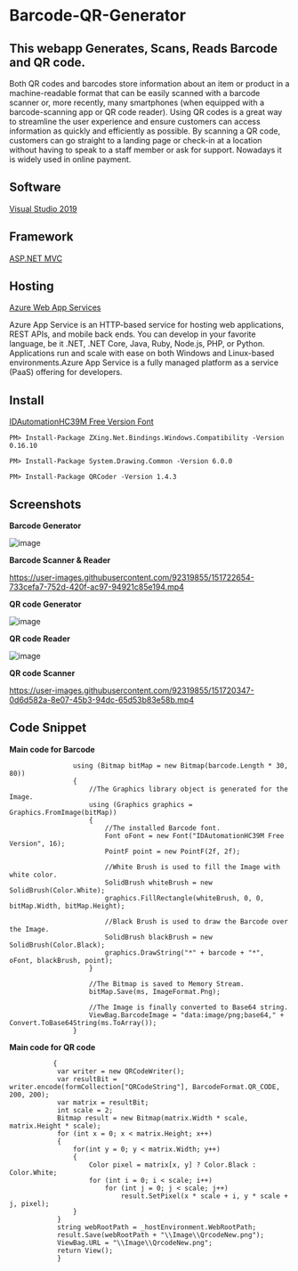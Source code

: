 # Barcode-QR-Generator
## This webapp Generates, Scans, Reads Barcode and QR code.

Both QR codes and barcodes store information about an item or product in a machine-readable format that can be easily scanned with a barcode scanner or, more recently, many smartphones (when equipped with a barcode-scanning app or QR code reader). Using QR codes is a great way to streamline the user experience and ensure customers can access information as quickly and efficiently as possible. By scanning a QR code, customers can go straight to a landing page or check-in at a location without having to speak to a staff member or ask for support. Nowadays it is widely used in online payment.
## Software
[Visual Studio 2019 ](https://visualstudio.microsoft.com/downloads/)
## Framework
[ASP.NET MVC ](https://dotnet.microsoft.com/en-us/apps/aspnet/mvc)
## Hosting
[Azure Web App Services](https://azure.microsoft.com/en-in/services/app-service/web/)

Azure App Service is an HTTP-based service for hosting web applications, REST APIs, and mobile back ends. You can develop in your favorite language, be it .NET, .NET Core, Java, Ruby, Node.js, PHP, or Python. Applications run and scale with ease on both Windows and Linux-based environments.Azure App Service is a fully managed platform as a service (PaaS) offering for developers.
## Install
[IDAutomationHC39M Free Version Font](https://www.wfonts.com/font/idautomationhc39m-free-version)

``` PM> Install-Package ZXing.Net.Bindings.Windows.Compatibility -Version 0.16.10 ```

``` PM> Install-Package System.Drawing.Common -Version 6.0.0 ```

``` PM> Install-Package QRCoder -Version 1.4.3 ```
## Screenshots
**Barcode Generator**

![image](https://user-images.githubusercontent.com/92319855/151719237-0e29d76a-d4d4-49a2-af37-87e97a158e04.png)

**Barcode Scanner & Reader**

https://user-images.githubusercontent.com/92319855/151722654-733cefa7-752d-420f-ac97-94921c85e194.mp4

**QR code Generator**

![image](https://user-images.githubusercontent.com/92319855/151719449-46ec835d-1186-4dde-a62b-cba3887e40c1.png)

**QR code Reader**

![image](https://user-images.githubusercontent.com/92319855/151719492-82155fdd-7be5-4c41-ade5-8e99d5fe88e0.png)

**QR code Scanner**

https://user-images.githubusercontent.com/92319855/151720347-0d6d582a-8e07-45b3-94dc-65d53b83e58b.mp4

## Code Snippet
**Main code for Barcode**
```//The Image is drawn based on length of Barcode text.
                using (Bitmap bitMap = new Bitmap(barcode.Length * 30, 80))
                {
                    //The Graphics library object is generated for the Image.
                    using (Graphics graphics = Graphics.FromImage(bitMap))
                    {
                        //The installed Barcode font.
                        Font oFont = new Font("IDAutomationHC39M Free Version", 16);
                        PointF point = new PointF(2f, 2f);

                        //White Brush is used to fill the Image with white color.
                        SolidBrush whiteBrush = new SolidBrush(Color.White);
                        graphics.FillRectangle(whiteBrush, 0, 0, bitMap.Width, bitMap.Height);

                        //Black Brush is used to draw the Barcode over the Image.
                        SolidBrush blackBrush = new SolidBrush(Color.Black);
                        graphics.DrawString("*" + barcode + "*", oFont, blackBrush, point);
                    }

                    //The Bitmap is saved to Memory Stream.
                    bitMap.Save(ms, ImageFormat.Png);

                    //The Image is finally converted to Base64 string.
                    ViewBag.BarcodeImage = "data:image/png;base64," + Convert.ToBase64String(ms.ToArray());
                } 
 ```
**Main code for QR code**
```
           {
            var writer = new QRCodeWriter();
            var resultBit = writer.encode(formCollection["QRCodeString"], BarcodeFormat.QR_CODE, 200, 200);
            var matrix = resultBit;
            int scale = 2;
            Bitmap result = new Bitmap(matrix.Width * scale, matrix.Height * scale);
            for (int x = 0; x < matrix.Height; x++)
            {
                for(int y = 0; y < matrix.Width; y++)
                {
                    Color pixel = matrix[x, y] ? Color.Black : Color.White;
                    for (int i = 0; i < scale; i++)
                        for (int j = 0; j < scale; j++)
                            result.SetPixel(x * scale + i, y * scale + j, pixel);
                }
            }
            string webRootPath = _hostEnvironment.WebRootPath;
            result.Save(webRootPath + "\\Image\\QrcodeNew.png");
            ViewBag.URL = "\\Image\\QrcodeNew.png";
            return View();
            }
```


